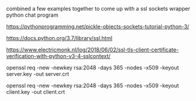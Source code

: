combined a few examples together to come up with a ssl sockets wrapper python chat program

https://pythonprogramming.net/pickle-objects-sockets-tutorial-python-3/

https://docs.python.org/3.7/library/ssl.html

https://www.electricmonk.nl/log/2018/06/02/ssl-tls-client-certificate-verification-with-python-v3-4-sslcontext/

openssl req -new -newkey rsa:2048 -days 365 -nodes -x509 -keyout server.key -out server.crt

openssl req -new -newkey rsa:2048 -days 365 -nodes -x509 -keyout client.key -out client.crt

